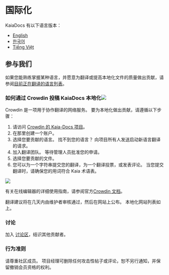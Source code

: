 # 国际化

KaiaDocs 有以下语言版本：

- [English](https://docs.kaia.io/)
- [한국어](https://docs.kaia.io/ko/)
- [Tiếng Việt](https://docs.kaia.io/vi/)

## 参与我们 <a href="#get-involved" id="get-involved"></a>

如果您能熟练掌握某种语言，并愿意为翻译或提高本地化文件的质量做出贡献，请参阅[目前正在翻译的语言列表](https://crowdin.com/project/kaia-docs)。

### 如何通过 Crowdin 投稿 KaiaDocs 本地化[![](https://badges.crowdin.net/kaia-docs/localized.svg)](https://crowdin.com/project/kaia-docs)<a href="#how-to-contribute-kaiadocs-localization-via-crowdin-crowdin-https-badges-crowd" id="how-to-contribute-kaiadocs-localization-via-crowdin-crowdin-https-badges-crowd"></a>

Crowdin 是一项用于协作翻译的网络服务。 要为本地化做出贡献，请遵循以下步骤：

1. 请访问 [Crowdin 的 Kaia-Docs 项目](https://crowdin.com/project/kaia-docs)。
2. 在那里创建一个账户。
3. 选择您要贡献的语言。 找不到您的语言？ 向项目所有人发送启动新语言翻译的请求。
4. 加入翻译团队。 等待管理人员批准您的申请。
5. 选择您要贡献的文件。
6. 您可以为一个字符串提交您的翻译，为一个翻译投票，或发表评论。 当您提交翻译时，请确保您的用词符合 Kaia 术语表。

![](/img/misc/crowdin-editor.png)

有关在线编辑器的详细使用指南，请参阅官方[Crowdin 文档](https://support.crowdin.com/online-editor/)。

翻译建议将在几天内由维护者审核通过，然后在网站上公布。 本地化网站列表如上。

### 讨论<a href="#discussion" id="discussion"></a>

加入 [讨论区](https://crowdin.com/project/kaia-docs/discussions)，结识其他贡献者。

### 行为准则<a href="#code-of-conduct" id="code-of-conduct"></a>

请尊重社区成员。 项目经理可删除任何攻击性帖子或评论，恕不另行通知，并保留撤销会员资格的权利。
